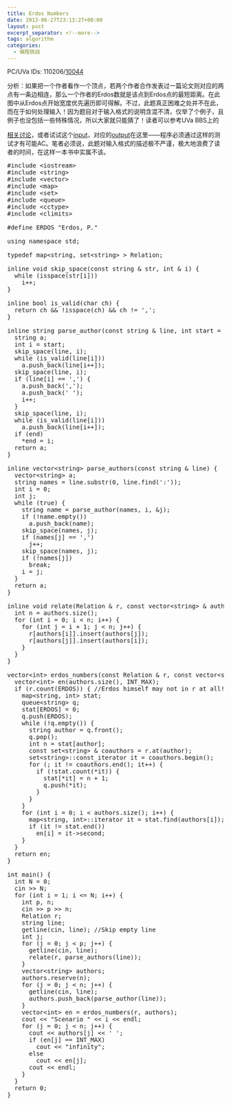 ```yaml
---
title: Erdos Numbers
date: 2013-06-27T23:13:27+00:00
layout: post
excerpt_separator: <!--more-->
tags: algorithm
categories:
  - 编程挑战
---
```

PC/UVa IDs: 110206/<a href="http://uva.onlinejudge.org/index.php?option=com_onlinejudge&#038;Itemid=8&#038;page=show_problem&#038;problem=985" target="_blank">10044</a>

分析：如果把一个作者看作一个顶点，若两个作者合作发表过一篇论文则对应的两点有一条边相连，那么一个作者的Erdos数就是该点到Erdos点的最短距离。在此图中从Erdos点开始宽度优先遍历即可得解。不过，此题真正困难之处并不在此，<!--more-->而在于如何处理输入！因为题目对于输入格式的说明含混不清，仅举了个例子，且例子也没包括一些特殊情况，所以大家就只能猜了！读者可以参考UVa BBS上的

<a href="http://online-judge.uva.es/board/viewtopic.php?f=9&#038;t=2931&#038;start=15&#038;hilit=Erdos+Numbers" target="_blank">相关讨论</a>，或者试试这个<a href="https://code.google.com/p/programming-challenges-robert/source/browse/ch2_ex6_input" target="_blank">input</a>，对应的<a href="https://code.google.com/p/programming-challenges-robert/source/browse/ch2_ex6_output" target="_blank">output</a>在这里——程序必须通过这样的测试才有可能AC。笔者必须说，此题对输入格式的描述极不严谨，极大地浪费了读者的时间，在这样一本书中实属不该。

<pre class="brush: cpp; title: ; notranslate" title="">#include &lt;iostream&gt;
#include &lt;string&gt;
#include &lt;vector&gt;
#include &lt;map&gt;
#include &lt;set&gt;
#include &lt;queue&gt;
#include &lt;cctype&gt;
#include &lt;climits&gt;

#define ERDOS "Erdos, P."

using namespace std;

typedef map&lt;string, set&lt;string&gt; &gt; Relation;

inline void skip_space(const string & str, int & i) {
  while (isspace(str[i]))
    i++;
}

inline bool is_valid(char ch) {
  return ch && !isspace(ch) && ch != ',';
}

inline string parse_author(const string & line, int start = 0, int * end = 0) {
  string a;
  int i = start;
  skip_space(line, i);
  while (is_valid(line[i]))
    a.push_back(line[i++]);
  skip_space(line, i);
  if (line[i] == ',') {
    a.push_back(',');
    a.push_back(' ');
    i++;
  }
  skip_space(line, i);
  while (is_valid(line[i]))
    a.push_back(line[i++]);
  if (end)
    *end = i;
  return a;
}

inline vector&lt;string&gt; parse_authors(const string & line) {
  vector&lt;string&gt; a;
  string names = line.substr(0, line.find(':'));
  int i = 0;
  int j;
  while (true) {
    string name = parse_author(names, i, &j);
    if (!name.empty())
      a.push_back(name);
    skip_space(names, j);
    if (names[j] == ',')
      j++;
    skip_space(names, j);
    if (!names[j])
      break;
    i = j;
  }
  return a;
}

inline void relate(Relation & r, const vector&lt;string&gt; & authors) {
  int n = authors.size();
  for (int i = 0; i &lt; n; i++) {
    for (int j = i + 1; j &lt; n; j++) {
      r[authors[i]].insert(authors[j]);
      r[authors[j]].insert(authors[i]);
    }
  }
}

vector&lt;int&gt; erdos_numbers(const Relation & r, const vector&lt;string&gt; & authors) {
  vector&lt;int&gt; en(authors.size(), INT_MAX);
  if (r.count(ERDOS)) { //Erdos himself may not in r at all!
    map&lt;string, int&gt; stat;
    queue&lt;string&gt; q;
    stat[ERDOS] = 0;
    q.push(ERDOS);
    while (!q.empty()) {
      string author = q.front();
      q.pop();
      int n = stat[author];
      const set&lt;string&gt; & coauthors = r.at(author);
      set&lt;string&gt;::const_iterator it = coauthors.begin();
      for (; it != coauthors.end(); it++) {
        if (!stat.count(*it)) {
          stat[*it] = n + 1;
          q.push(*it);
        }
      }
    }
    for (int i = 0; i &lt; authors.size(); i++) {
      map&lt;string, int&gt;::iterator it = stat.find(authors[i]);
      if (it != stat.end())
        en[i] = it-&gt;second;
    }
  }
  return en;
}

int main() {
  int N = 0;
  cin &gt;&gt; N;
  for (int i = 1; i &lt;= N; i++) {
    int p, n;
    cin &gt;&gt; p &gt;&gt; n;
    Relation r;
    string line;
    getline(cin, line); //Skip empty line
    int j;
    for (j = 0; j &lt; p; j++) {
      getline(cin, line);
      relate(r, parse_authors(line));
    }
    vector&lt;string&gt; authors;
    authors.reserve(n);
    for (j = 0; j &lt; n; j++) {
      getline(cin, line);
      authors.push_back(parse_author(line));
    }
    vector&lt;int&gt; en = erdos_numbers(r, authors);
    cout &lt;&lt; "Scenario " &lt;&lt; i &lt;&lt; endl;
    for (j = 0; j &lt; n; j++) {
      cout &lt;&lt; authors[j] &lt;&lt; ' ';
      if (en[j] == INT_MAX)
        cout &lt;&lt; "infinity";
      else
        cout &lt;&lt; en[j];
      cout &lt;&lt; endl;
    }
  }
  return 0;
}
</pre>

<div class="addtoany_share_save_container addtoany_content_bottom">
  <div class="a2a_kit a2a_kit_size_32 addtoany_list a2a_target" id="wpa2a_51">
    <a class="a2a_button_facebook" href="http://www.addtoany.com/add_to/facebook?linkurl=http%3A%2F%2Fkuangtong.me%2F2013%2F06%2F27%2Ferdos-numbers%2F&linkname=Erdos%20Numbers" title="Facebook" rel="nofollow" target="_blank"></a><a class="a2a_button_twitter" href="http://www.addtoany.com/add_to/twitter?linkurl=http%3A%2F%2Fkuangtong.me%2F2013%2F06%2F27%2Ferdos-numbers%2F&linkname=Erdos%20Numbers" title="Twitter" rel="nofollow" target="_blank"></a><a class="a2a_button_google_plus" href="http://www.addtoany.com/add_to/google_plus?linkurl=http%3A%2F%2Fkuangtong.me%2F2013%2F06%2F27%2Ferdos-numbers%2F&linkname=Erdos%20Numbers" title="Google+" rel="nofollow" target="_blank"></a><a class="a2a_button_sina_weibo" href="http://www.addtoany.com/add_to/sina_weibo?linkurl=http%3A%2F%2Fkuangtong.me%2F2013%2F06%2F27%2Ferdos-numbers%2F&linkname=Erdos%20Numbers" title="Sina Weibo" rel="nofollow" target="_blank"></a><a class="a2a_dd addtoany_share_save" href="https://www.addtoany.com/share_save"></a>
  </div>
</div>